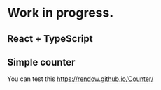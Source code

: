 
# Work in progress.

## React + TypeScript 

## Simple counter

You can test this    https://rendow.github.io/Counter/
